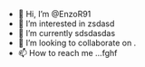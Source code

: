 - 👋 Hi, I’m @EnzoR91
- 👀 I’m interested in zsdasd
- 🌱 I’m currently sdsdasdas
- 💞️ I’m looking to collaborate on .
- 📫 How to reach me ...fghf

<!---
EnzoR91/EnzoR91 is a ✨ special ✨ repository because its `README.md` (this file) appears on your GitHub profile.
You can click the Preview link to take a look at your changes.
--->
